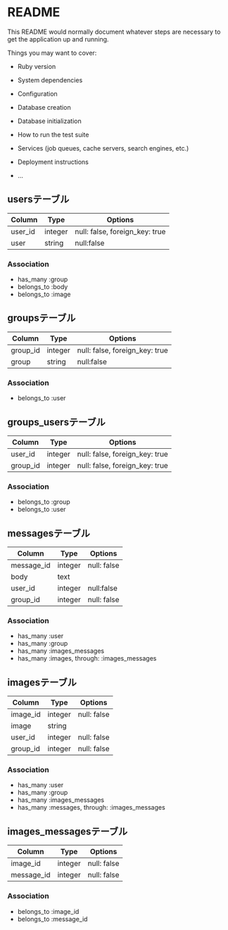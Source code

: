 # README

This README would normally document whatever steps are necessary to get the
application up and running.

Things you may want to cover:

* Ruby version

* System dependencies

* Configuration

* Database creation

* Database initialization

* How to run the test suite

* Services (job queues, cache servers, search engines, etc.)

* Deployment instructions

* ...

## usersテーブル

|Column|Type|Options|
|------|----|-------|
|user_id|integer|null: false, foreign_key: true|
|user|string|null:false|

### Association
- has_many :group
- belongs_to :body
- belongs_to :image

## groupsテーブル

|Column|Type|Options|
|------|----|-------|
|group_id|integer|null: false, foreign_key: true|
|group|string|null:false|

### Association
- belongs_to :user

## groups_usersテーブル

|Column|Type|Options|
|------|----|-------|
|user_id|integer|null: false, foreign_key: true|
|group_id|integer|null: false, foreign_key: true|

### Association
- belongs_to :group
- belongs_to :user

## messagesテーブル

|Column|Type|Options|
|------|----|-------|
|message_id|integer|null: false|
|body|text||
|user_id|integer|null:false|
|group_id|integer|null: false|

### Association
- has_many :user
- has_many :group
- has_many :images_messages
- has_many :images, through: :images_messages

## imagesテーブル

|Column|Type|Options|
|------|----|-------|
|image_id|integer|null: false|
|image|string||
|user_id|integer|null: false|
|group_id|integer|null: false|

### Association
- has_many :user
- has_many :group
- has_many :images_messages
- has_many :messages, through: :images_messages


## images_messagesテーブル

|Column|Type|Options|
|------|----|-------|
|image_id|integer|null: false|
|message_id|integer|null: false|

### Association
- belongs_to :image_id
- belongs_to :message_id